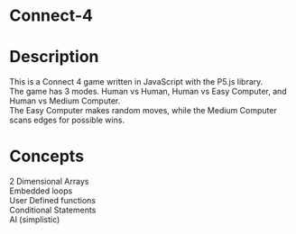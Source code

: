 # Connect-4

# Description
This is a Connect 4 game written in JavaScript with the P5.js library. <br />
The game has 3 modes. Human vs Human, Human vs Easy Computer, and Human vs Medium Computer. <br />
The Easy Computer makes random moves, while the Medium Computer scans edges for possible wins. <br />

# Concepts
2 Dimensional Arrays <br />
Embedded loops <br />
User Defined functions <br /> 
Conditional Statements <br />
AI (simplistic) <br />
